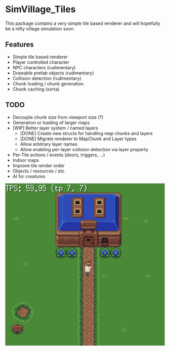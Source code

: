 # SimVillage_Tiles

This package contains a very simple tile based renderer and will hopefully be a nifty village simulation soon.

## Features

* Simple tile based renderer
* Player controlled character
* NPC characters (rudimentary)
* Drawable prefab objects (rudimentary)
* Collision detection (rudimentary)
* Chunk loading / chunk generation
* Chunk caching (sorta)

## TODO

* Decouple chunk size from viewport size (?)
* Generation or loading of larger maps
* [WIP] Better layer system / named layers
  * [DONE] Create new structs for handling map chunks and layers
  * [DONE] Migrate renderer to MapChunk and Layer types
  * Allow arbitrary layer names
  * Allow enabling per-layer collision detection via layer property
* Per-Tile actions / events (doors, triggers, ...)
* Indoor maps
* Improve tile render order
* Objects / resources / etc.
* AI for creatures

![alt text](https://raw.githubusercontent.com/Flokey82/go_gens/master/simvillage_tiles/images/rgb.png "Screenshot!")
